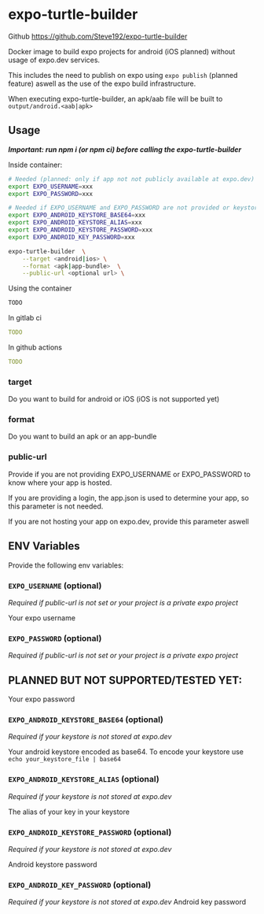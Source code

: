 # expo-turtle-builder
Github https://github.com/Steve192/expo-turtle-builder

Docker image to build expo projects for android (iOS planned) without usage of expo.dev services.

This includes the need to publish on expo using `expo publish` (planned feature) aswell as the use of the expo build infrastructure.

When executing expo-turtle-builder, an apk/aab file will be built to `output/android.<aab|apk>`

## Usage

**_Important: run npm i (or npm ci) before calling the expo-turtle-builder_**

Inside container:

```bash
# Needed (planned: only if app not not publicly available at expo.dev)
export EXPO_USERNAME=xxx
export EXPO_PASSWORD=xxx

# Needed if EXPO_USERNAME and EXPO_PASSWORD are not provided or keystore is not stored at expo.dev
export EXPO_ANDROID_KEYSTORE_BASE64=xxx
export EXPO_ANDROID_KEYSTORE_ALIAS=xxx
export EXPO_ANDROID_KEYSTORE_PASSWORD=xxx
export EXPO_ANDROID_KEY_PASSWORD=xxx

expo-turtle-builder  \
    --target <android|ios> \
    --format <apk|app-bundle>  \
    --public-url <optional url> \
```

Using the container

```bash
TODO
```

In gitlab ci

```yaml
TODO
```

In github actions

```yaml
TODO
```

### target

Do you want to build for android or iOS (iOS is not supported yet)

### format

Do you want to build an apk or an app-bundle

### public-url

Provide if you are not providing EXPO_USERNAME or EXPO_PASSWORD to know where your app is hosted.

If you are providing a login, the app.json is used to determine your app, so this parameter is not needed.

If you are not hosting your app on expo.dev, provide this parameter aswell

## ENV Variables

Provide the following env variables:

### `EXPO_USERNAME` (optional)

_Required if public-url is not set or your project is a private expo project_

Your expo username

### `EXPO_PASSWORD` (optional)

_Required if public-url is not set or your project is a private expo project_

[comment]: <> ()

## PLANNED BUT NOT SUPPORTED/TESTED YET:

Your expo password

### `EXPO_ANDROID_KEYSTORE_BASE64` (optional)

_Required if your keystore is not stored at expo.dev_

Your android keystore encoded as base64. To encode your keystore use `echo your_keystore_file | base64 `

### `EXPO_ANDROID_KEYSTORE_ALIAS` (optional)

_Required if your keystore is not stored at expo.dev_

The alias of your key in your keystore

### `EXPO_ANDROID_KEYSTORE_PASSWORD` (optional)

_Required if your keystore is not stored at expo.dev_

Android keystore password

### `EXPO_ANDROID_KEY_PASSWORD` (optional)

_Required if your keystore is not stored at expo.dev_
Android key password

